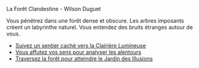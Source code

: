La Forêt Clandestine - Wilson Duguet

Vous pénétrez dans une forêt dense et obscure. Les arbres imposants créent un labyrinthe naturel.
Vous entendez des bruits étranges autour de vous.

- [Suivez un sentier caché vers la Clairière Lumineuse]()
- [Vous affutez vos sens pour analyser les alentours](https://github.com/WilsonUCA/Labyrinthe-sens-dessus-dessous/blob/main/GAMEOVER.md)
- [Traversez la forêt pour atteindre le Jardin des Illusions]()	